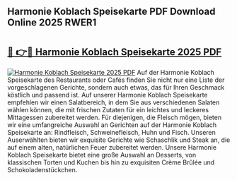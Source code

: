 ## Harmonie Koblach Speisekarte PDF Download Online 2025 RWER1

# <h2><a href="http://gc5s5v6.nevu.top/?p=Harmonie+Koblach+Speisekarte">🔗 👉🔴 Harmonie Koblach Speisekarte 2025 PDF</a></h2>

[![Harmonie Koblach Speisekarte 2025 PDF](https://i.imgur.com/dBaPXMq.png)](http://gc5s5v6.nevu.top/?p=Harmonie+Koblach+Speisekarte)
Auf der Harmonie Koblach Speisekarte des Restaurants oder Cafés finden Sie nicht nur eine Liste der vorgeschlagenen Gerichte, sondern auch etwas, das für Ihren Geschmack köstlich und passend ist. Auf unserer Harmonie Koblach Speisekarte empfehlen wir einen Salatbereich, in dem Sie aus verschiedenen Salaten wählen können, die mit frischen Zutaten für ein leichtes und leckeres Mittagessen zubereitet werden. Für diejenigen, die Fleisch mögen, bieten wir eine umfangreiche Auswahl an Gerichten auf der Harmonie Koblach Speisekarte an: Rindfleisch, Schweinefleisch, Huhn und Fisch. Unseren Auserwählten bieten wir exquisite Gerichte wie Schaschlik und Steak an, die auf einem alten, natürlichen Feuer zubereitet werden. Unsere Harmonie Koblach Speisekarte bietet eine große Auswahl an Desserts, von klassischen Torten und Kuchen bis hin zu exquisiten Crème Brûlée und Schokoladenstückchen.
